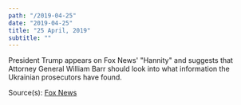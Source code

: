 ```yaml
---
path: "/2019-04-25"
date: "2019-04-25"
title: "25 April, 2019"
subtitle: ""
---
```


President Trump appears on Fox News' "Hannity" and suggests that Attorney General William Barr should look into what information the Ukrainian prosecutors have found.

<span class="sources">
Source(s): <a href="https://www.foxnews.com/politics/trump-barr-will-look-at-incredible-possibility-of-ukraine-clinton-collusion" target="_blank" rel="noopener noreferrer">Fox News</a>
</span>